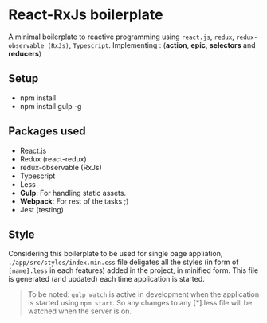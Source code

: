 # React-RxJs boilerplate

A minimal boilerplate to reactive programming using `react.js`, `redux`, `redux-observable (RxJs)`, `Typescript`. Implementing : (**action**, **epic**, **selectors** and **reducers**)

## Setup 

- npm install
- npm install gulp -g

## Packages used

- React.js
- Redux (react-redux)
- redux-observable (RxJs)
- Typescript
- Less
- **Gulp**: For handling static assets.
- **Webpack**: For rest of the tasks ;)
- Jest (testing)

## Style

Considering this boilerplate to be used for single page appliation, `./app/src/styles/index.min.css` file deligates all the styles (in form of `[name].less` in each features) added in the project, in minified form. This file is generated (and updated) each time application is started. 

> To be noted: `gulp watch` is active in development when the application is started using `npm start`. So any changes to any [*].less file will be watched when the server is on.

